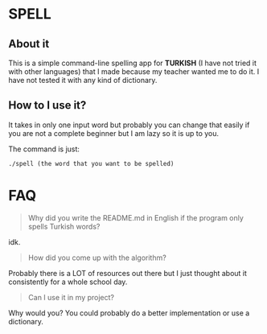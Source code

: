 # SPELL

## About it 

This is a simple command-line spelling app for **TURKISH** (I have not tried it with other languages) that I made because my teacher wanted me to do it. I have not tested it with any kind of dictionary.

## How to I use it? 

It takes in only one input word but probably you can change that easily if you are not a complete beginner but I am lazy so it is up to you.

The command is just:

```
./spell (the word that you want to be spelled)
```

# FAQ

>Why did you write the README.md in English if the program only spells Turkish words?

idk.

>How did you come up with the algorithm?

Probably there is a LOT of resources out there but I just thought about it consistently for a whole school day.

>Can I use it in my project?

Why would you? You could probably do a better implementation or use a dictionary.
